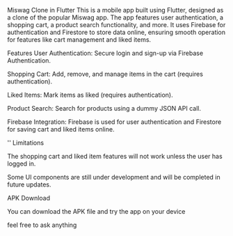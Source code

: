 Miswag Clone in Flutter
This is a mobile app built using Flutter, designed as a clone of the popular Miswag app. The app features user authentication, a shopping cart, a product search functionality, and more. It uses Firebase for authentication and Firestore to store data online, ensuring smooth operation for features like cart management and liked items.

Features
User Authentication: Secure login and sign-up via Firebase Authentication.

Shopping Cart: Add, remove, and manage items in the cart (requires authentication).

Liked Items: Mark items as liked (requires authentication).

Product Search: Search for products using a dummy JSON API call.

Firebase Integration: Firebase is used for user authentication and Firestore for saving cart and liked items online.

''
Limitations

The shopping cart and liked item features will not work unless the user has logged in.

Some UI components are still under development and will be completed in future updates.

APK Download

You can download the APK file and try the app on your device

feel free to ask anything
